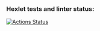 ### Hexlet tests and linter status:
[![Actions Status](https://github.com/GrinichenkoAlena/data-analytics-project-92/actions/workflows/hexlet-check.yml/badge.svg)](https://github.com/GrinichenkoAlena/data-analytics-project-92/actions)